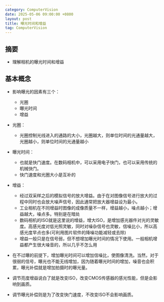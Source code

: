 ```yaml
---
category: ComputerVision
date: 2025-05-06 09:00:00 +0800
layout: post
title: 曝光时间和增益
tag: ComputerVision
---
```

## 摘要

+ 理解相机的曝光时间和增益

<!--more-->

## 基本概念

+ 影响曝光的因素有三个：
  + 光圈
  + 曝光时间
  + 增益

+ 光圈：
  + 光圈控制光线进入的通路的大小，光圈越大，则单位时间的光通量越大，光圈越小，则单位时间的光通量越小

+ 曝光时间：
  + 也就是快门速度。在数码相机中，可以采用电子快门，也可以采用传统的机械快门。
  + 快门速度和光圈大小是互补的

+ 增益：
  + 经过双采样之后的模拟信号的放大增益。由于在对图像信号进行放大的过程中同时也会放大噪声信号，因此通常把放大器增益设为最小。
  + 工业相机在不同增益时图像的成像质量不一样，增益越小，噪点越小；增益越大，噪点多。特别是在暗处
  + 数码相机的ISO就是这里说的增益，增大ISO，是增加感光器件对光的灵敏度。高感光度对低光照灵敏，同时对噪杂信号也灵敏，信噪比小，所以高感光度早点也多(可利用图片软件的降噪功能减轻或去除)
  + 增益一般只是在信号弱，但不想增加曝光时间的情况下使用。一般相机增益都产生很大噪音的，所以几乎不怎么用

+ 在不过曝的前提下，增加曝光时间可以增加信噪比，使图像清洗。当然，对于很弱的信号，曝光也不能无线增加，因为随着曝光时间的增加，噪音也会积累，曝光补偿就是增加拍摄时的曝光量。
+ 调节亮度增益说白了就是改变ISO，改变CMOS传感器的感光性能，但是会影响到画质。
+ 调节曝光补偿则是为了改变快门速度，不改变ISO不会影响画质。